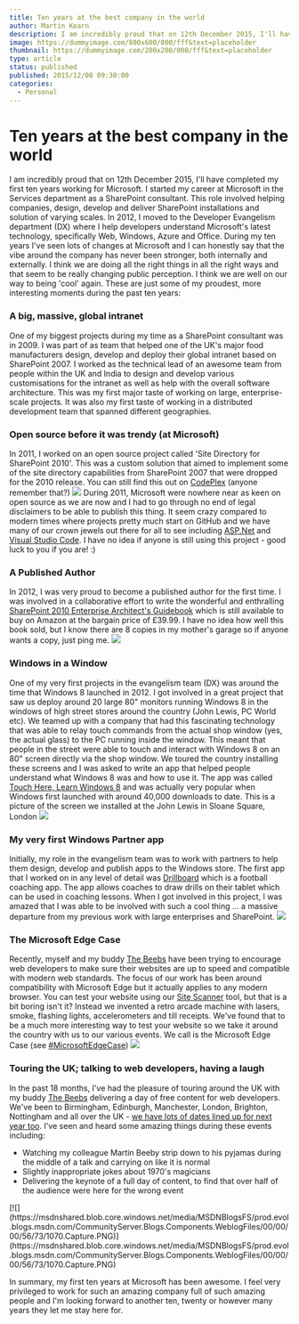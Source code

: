 ```yaml
---
title: Ten years at the best company in the world
author: Martin Kearn
description: I am incredibly proud that on 12th December 2015, I'll have completed my first ten years working for Microsoft.
image: https://dummyimage.com/800x600/000/fff&text=placeholder
thumbnail: https://dummyimage.com/200x200/000/fff&text=placeholder
type: article
status: published
published: 2015/12/08 09:30:00
categories: 
  - Personal
---
```


# Ten years at the best company in the world

I am incredibly proud that on 12th December 2015, I'll have completed my first ten years working for Microsoft. I started my career at Microsoft in the Services department as a SharePoint consultant. This role involved helping companies, design, develop and deliver SharePoint installations and solution of varying scales. In 2012, I moved to the Developer Evangelism department (DX) where I help developers understand Microsoft's latest technology, specifically Web, Windows, Azure and Office. During my ten years I've seen lots of changes at Microsoft and I can honestly say that the vibe around the company has never been stronger, both internally and externally. I think we are doing all the right things in all the right ways and that seem to be really changing public perception. I think we are well on our way to being 'cool' again. These are just some of my proudest, more interesting moments during the past ten years:

### A big, massive, global intranet

One of my biggest projects during my time as a SharePoint consultant was in 2009\. I was part of as team that helped one of the UK's major food manufacturers design, develop and deploy their global intranet based on SharePoint 2007\. I worked as the technical lead of an awesome team from people within the UK and India to design and develop various customisations for the intranet as well as help with the overall software architecture. This was my first major taste of working on large, enterprise-scale projects. It was also my first taste of working in a distributed development team that spanned different geographies.

### Open source before it was trendy (at Microsoft)

In 2011, I worked on an open source project called 'Site Directory for SharePoint 2010'. This was a custom solution that aimed to implement some of the site directory capabilities from SharePoint 2007 that were dropped for the 2010 release. You can still find this out on [CodePlex](http://spsitedirectory2010.codeplex.com/) (anyone remember that?) [![](https://msdnshared.blob.core.windows.net/media/MSDNBlogsFS/prod.evol.blogs.msdn.com/CommunityServer.Blogs.Components.WeblogFiles/00/00/00/56/73/3022.SiteDirectory.PNG)](https://msdnshared.blob.core.windows.net/media/MSDNBlogsFS/prod.evol.blogs.msdn.com/CommunityServer.Blogs.Components.WeblogFiles/00/00/00/56/73/3022.SiteDirectory.PNG) During 2011, Microsoft were nowhere near as keen on open source as we are now and I had to go through no end of legal disclaimers to be able to publish this thing. It seem crazy compared to modern times where projects pretty much start on GitHub and we have many of our crown jewels out there for all to see including [ASP.Net](https://github.com/aspnet) and [Visual Studio Code](https://github.com/Microsoft/vscode). I have no idea if anyone is still using this project - good luck to you if you are! :)

### A Published Author

In 2012, I was very proud to become a published author for the first time. I was involved in a collaborative effort to write the wonderful and enthralling <span class="a-size-large" id="productTitle">[SharePoint 2010 Enterprise Architect's Guidebook](http://www.amazon.co.uk/dp/0470643196) which is still available to buy on Amazon at the bargain price of £39.99.</span> I have no idea how well this book sold, but I know there are 8 copies in my mother's garage so if anyone wants a copy, just ping me. [![](https://msdnshared.blob.core.windows.net/media/MSDNBlogsFS/prod.evol.blogs.msdn.com/CommunityServer.Blogs.Components.WeblogFiles/00/00/00/56/73/4477.51McW5Vp8QL._SX394_BO1,204,203,200_.jpg)](https://msdnshared.blob.core.windows.net/media/MSDNBlogsFS/prod.evol.blogs.msdn.com/CommunityServer.Blogs.Components.WeblogFiles/00/00/00/56/73/4477.51McW5Vp8QL._SX394_BO1,204,203,200_.jpg)

### Windows in a Window

One of my very first projects in the evangelism team (DX) was around the time that Windows 8 launched in 2012. I got involved in a great project that saw us deploy around 20 large 80" monitors running Windows 8 in the windows of high street stores around the country (John Lewis, PC World etc). We teamed up with a company that had this fascinating technology that was able to relay touch commands from the actual shop window (yes, the actual glass) to the PC running inside the window. This meant that people in the street were able to touch and interact with Windows 8 on an 80" screen directly via the shop window. We toured the country installing these screens and I was asked to write an app that helped people understand what Windows 8 was and how to use it. The app was called [Touch Here, Learn Windows 8](https://www.microsoft.com/en-gb/store/apps/touch-here-learn-windows-8/9wzdncrdlvq7) and was actually very popular when Windows first launched with around 40,000 downloads to date. This is a picture of the screen we installed at the John Lewis in Sloane Square, London [![](https://msdnshared.blob.core.windows.net/media/MSDNBlogsFS/prod.evol.blogs.msdn.com/CommunityServer.Blogs.Components.WeblogFiles/00/00/00/56/73/2134.486202_10151083625467303_307365740_n.jpg)](https://msdnshared.blob.core.windows.net/media/MSDNBlogsFS/prod.evol.blogs.msdn.com/CommunityServer.Blogs.Components.WeblogFiles/00/00/00/56/73/2134.486202_10151083625467303_307365740_n.jpg)

### My very first Windows Partner app

Initially, my role in the evangelism team was to work with partners to help them design, develop and publish apps to the Windows store. The first app that I worked on in any level of detail was [Drillboard](https://www.microsoft.com/en-gb/store/apps/drillboard/9wzdncrdcn58) which is a football coaching app. The app allows coaches to draw drills on their tablet which can be used in coaching lessons. When I got involved in this project, I was amazed that I was able to be involved with such a cool thing ... a massive departure from my previous work with large enterprises and SharePoint. [![](https://msdnshared.blob.core.windows.net/media/MSDNBlogsFS/prod.evol.blogs.msdn.com/CommunityServer.Blogs.Components.WeblogFiles/00/00/00/56/73/5100.apps.48942.9007199266372817.6851f562-00f2-4de2-ad4b-7ae55b99ee82.png)](https://msdnshared.blob.core.windows.net/media/MSDNBlogsFS/prod.evol.blogs.msdn.com/CommunityServer.Blogs.Components.WeblogFiles/00/00/00/56/73/5100.apps.48942.9007199266372817.6851f562-00f2-4de2-ad4b-7ae55b99ee82.png)

### The Microsoft Edge Case

Recently, myself and my buddy [The Beebs](https://twitter.com/thebeebs) have been trying to encourage web developers to make sure their websites are up to speed and compatible with modern web standards. The focus of our work has been around compatibility with Microsoft Edge but it actually applies to any modern browser. You can test your website using our [Site Scanner](https://dev.windows.com/en-us/microsoft-edge/tools/staticscan/) tool, but that is a bit boring isn't it? Instead we invented a retro arcade machine with lasers, smoke, flashing lights, accelerometers and till receipts. We've found that to be a much more interesting way to test your website so we take it around the country with us to our various events. We call is the Microsoft Edge Case (see [#MicrosoftEdgeCase](https://twitter.com/hashtag/microsoftedgecase)) [![](https://msdnshared.blob.core.windows.net/media/MSDNBlogsFS/prod.evol.blogs.msdn.com/CommunityServer.Blogs.Components.WeblogFiles/00/00/00/56/73/4555.Capture.PNG)](https://msdnshared.blob.core.windows.net/media/MSDNBlogsFS/prod.evol.blogs.msdn.com/CommunityServer.Blogs.Components.WeblogFiles/00/00/00/56/73/4555.Capture.PNG)

### Touring the UK; talking to web developers, having a laugh

In the past 18 months, I've had the pleasure of touring around the UK with my buddy [The Beebs](https://twitter.com/thebeebs) delivering a day of free content for web developers. We've been to Birmingham, Edinburgh, Manchester, London, Brighton, Nottingham and all over the UK - [we have lots of dates lined up for next year too](http://mswebday.net/). I've seen and heard some amazing things during these events including:

*   Watching my colleague Martin Beeby strip down to his pyjamas during the middle of a talk and carrying on like it is normal
*   Slightly inappropriate jokes about 1970's magicians
*   Delivering the keynote of a full day of content, to find that over half of the audience were here for the wrong event

<div>[![](https://msdnshared.blob.core.windows.net/media/MSDNBlogsFS/prod.evol.blogs.msdn.com/CommunityServer.Blogs.Components.WeblogFiles/00/00/00/56/73/1070.Capture.PNG)](https://msdnshared.blob.core.windows.net/media/MSDNBlogsFS/prod.evol.blogs.msdn.com/CommunityServer.Blogs.Components.WeblogFiles/00/00/00/56/73/1070.Capture.PNG)</div>

In summary, my first ten years at Microsoft has been awesome. I feel very privileged to work for such an amazing company full of such amazing people and I'm looking forward to another ten, twenty or however many years they let me stay here for.
